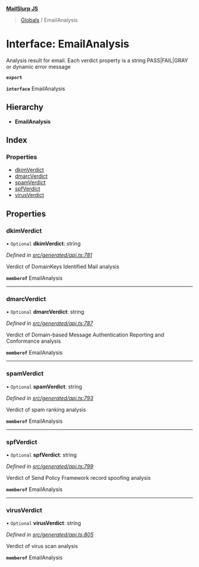 **[MailSlurp JS](../README.md)**

> [Globals](../README.md) / EmailAnalysis

# Interface: EmailAnalysis

Analysis result for email. Each verdict property is a string PASS|FAIL|GRAY or dynamic error message

**`export`** 

**`interface`** EmailAnalysis

## Hierarchy

* **EmailAnalysis**

## Index

### Properties

* [dkimVerdict](emailanalysis.md#dkimverdict)
* [dmarcVerdict](emailanalysis.md#dmarcverdict)
* [spamVerdict](emailanalysis.md#spamverdict)
* [spfVerdict](emailanalysis.md#spfverdict)
* [virusVerdict](emailanalysis.md#virusverdict)

## Properties

### dkimVerdict

• `Optional` **dkimVerdict**: string

*Defined in [src/generated/api.ts:781](https://github.com/mailslurp/mailslurp-client/blob/f5ab9d3/src/generated/api.ts#L781)*

Verdict of DomainKeys Identified Mail analysis

**`memberof`** EmailAnalysis

___

### dmarcVerdict

• `Optional` **dmarcVerdict**: string

*Defined in [src/generated/api.ts:787](https://github.com/mailslurp/mailslurp-client/blob/f5ab9d3/src/generated/api.ts#L787)*

Verdict of Domain-based Message Authentication Reporting and Conformance analysis

**`memberof`** EmailAnalysis

___

### spamVerdict

• `Optional` **spamVerdict**: string

*Defined in [src/generated/api.ts:793](https://github.com/mailslurp/mailslurp-client/blob/f5ab9d3/src/generated/api.ts#L793)*

Verdict of spam ranking analysis

**`memberof`** EmailAnalysis

___

### spfVerdict

• `Optional` **spfVerdict**: string

*Defined in [src/generated/api.ts:799](https://github.com/mailslurp/mailslurp-client/blob/f5ab9d3/src/generated/api.ts#L799)*

Verdict of Send Policy Framework record spoofing analysis

**`memberof`** EmailAnalysis

___

### virusVerdict

• `Optional` **virusVerdict**: string

*Defined in [src/generated/api.ts:805](https://github.com/mailslurp/mailslurp-client/blob/f5ab9d3/src/generated/api.ts#L805)*

Verdict of virus scan analysis

**`memberof`** EmailAnalysis
